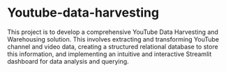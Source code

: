 # Youtube-data-harvesting
This project is to develop a comprehensive YouTube Data Harvesting and Warehousing solution. This involves extracting and transforming YouTube channel and video data, creating a structured relational database to store this information, and implementing an intuitive and interactive Streamlit dashboard for data analysis and querying.
